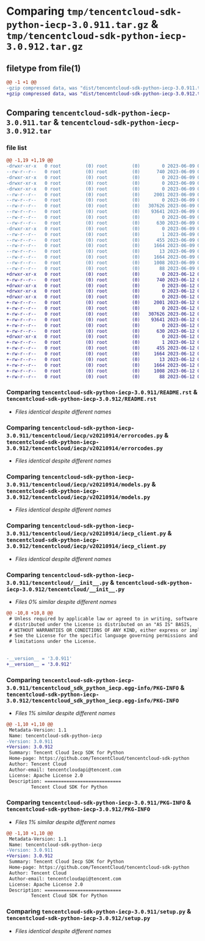 # Comparing `tmp/tencentcloud-sdk-python-iecp-3.0.911.tar.gz` & `tmp/tencentcloud-sdk-python-iecp-3.0.912.tar.gz`

## filetype from file(1)

```diff
@@ -1 +1 @@
-gzip compressed data, was "dist/tencentcloud-sdk-python-iecp-3.0.911.tar", last modified: Fri Jun  9 02:20:59 2023, max compression
+gzip compressed data, was "dist/tencentcloud-sdk-python-iecp-3.0.912.tar", last modified: Mon Jun 12 03:05:31 2023, max compression
```

## Comparing `tencentcloud-sdk-python-iecp-3.0.911.tar` & `tencentcloud-sdk-python-iecp-3.0.912.tar`

### file list

```diff
@@ -1,19 +1,19 @@
-drwxr-xr-x   0 root         (0) root         (0)        0 2023-06-09 02:20:59.000000 tencentcloud-sdk-python-iecp-3.0.911/
--rw-r--r--   0 root         (0) root         (0)      740 2023-06-09 02:20:59.000000 tencentcloud-sdk-python-iecp-3.0.911/README.rst
-drwxr-xr-x   0 root         (0) root         (0)        0 2023-06-09 02:20:59.000000 tencentcloud-sdk-python-iecp-3.0.911/tencentcloud/
-drwxr-xr-x   0 root         (0) root         (0)        0 2023-06-09 02:20:59.000000 tencentcloud-sdk-python-iecp-3.0.911/tencentcloud/iecp/
-drwxr-xr-x   0 root         (0) root         (0)        0 2023-06-09 02:20:59.000000 tencentcloud-sdk-python-iecp-3.0.911/tencentcloud/iecp/v20210914/
--rw-r--r--   0 root         (0) root         (0)     2001 2023-06-09 02:20:59.000000 tencentcloud-sdk-python-iecp-3.0.911/tencentcloud/iecp/v20210914/errorcodes.py
--rw-r--r--   0 root         (0) root         (0)        0 2023-06-09 02:20:59.000000 tencentcloud-sdk-python-iecp-3.0.911/tencentcloud/iecp/v20210914/__init__.py
--rw-r--r--   0 root         (0) root         (0)   307626 2023-06-09 02:20:59.000000 tencentcloud-sdk-python-iecp-3.0.911/tencentcloud/iecp/v20210914/models.py
--rw-r--r--   0 root         (0) root         (0)    93641 2023-06-09 02:20:59.000000 tencentcloud-sdk-python-iecp-3.0.911/tencentcloud/iecp/v20210914/iecp_client.py
--rw-r--r--   0 root         (0) root         (0)        0 2023-06-09 02:20:59.000000 tencentcloud-sdk-python-iecp-3.0.911/tencentcloud/iecp/__init__.py
--rw-r--r--   0 root         (0) root         (0)      630 2023-06-09 02:20:59.000000 tencentcloud-sdk-python-iecp-3.0.911/tencentcloud/__init__.py
-drwxr-xr-x   0 root         (0) root         (0)        0 2023-06-09 02:20:59.000000 tencentcloud-sdk-python-iecp-3.0.911/tencentcloud_sdk_python_iecp.egg-info/
--rw-r--r--   0 root         (0) root         (0)        1 2023-06-09 02:20:59.000000 tencentcloud-sdk-python-iecp-3.0.911/tencentcloud_sdk_python_iecp.egg-info/dependency_links.txt
--rw-r--r--   0 root         (0) root         (0)      455 2023-06-09 02:20:59.000000 tencentcloud-sdk-python-iecp-3.0.911/tencentcloud_sdk_python_iecp.egg-info/SOURCES.txt
--rw-r--r--   0 root         (0) root         (0)     1664 2023-06-09 02:20:59.000000 tencentcloud-sdk-python-iecp-3.0.911/tencentcloud_sdk_python_iecp.egg-info/PKG-INFO
--rw-r--r--   0 root         (0) root         (0)       13 2023-06-09 02:20:59.000000 tencentcloud-sdk-python-iecp-3.0.911/tencentcloud_sdk_python_iecp.egg-info/top_level.txt
--rw-r--r--   0 root         (0) root         (0)     1664 2023-06-09 02:20:59.000000 tencentcloud-sdk-python-iecp-3.0.911/PKG-INFO
--rw-r--r--   0 root         (0) root         (0)     1008 2023-06-09 02:20:59.000000 tencentcloud-sdk-python-iecp-3.0.911/setup.py
--rw-r--r--   0 root         (0) root         (0)       88 2023-06-09 02:20:59.000000 tencentcloud-sdk-python-iecp-3.0.911/setup.cfg
+drwxr-xr-x   0 root         (0) root         (0)        0 2023-06-12 03:05:31.000000 tencentcloud-sdk-python-iecp-3.0.912/
+-rw-r--r--   0 root         (0) root         (0)      740 2023-06-12 03:05:31.000000 tencentcloud-sdk-python-iecp-3.0.912/README.rst
+drwxr-xr-x   0 root         (0) root         (0)        0 2023-06-12 03:05:31.000000 tencentcloud-sdk-python-iecp-3.0.912/tencentcloud/
+drwxr-xr-x   0 root         (0) root         (0)        0 2023-06-12 03:05:31.000000 tencentcloud-sdk-python-iecp-3.0.912/tencentcloud/iecp/
+drwxr-xr-x   0 root         (0) root         (0)        0 2023-06-12 03:05:31.000000 tencentcloud-sdk-python-iecp-3.0.912/tencentcloud/iecp/v20210914/
+-rw-r--r--   0 root         (0) root         (0)     2001 2023-06-12 03:05:31.000000 tencentcloud-sdk-python-iecp-3.0.912/tencentcloud/iecp/v20210914/errorcodes.py
+-rw-r--r--   0 root         (0) root         (0)        0 2023-06-12 03:05:31.000000 tencentcloud-sdk-python-iecp-3.0.912/tencentcloud/iecp/v20210914/__init__.py
+-rw-r--r--   0 root         (0) root         (0)   307626 2023-06-12 03:05:31.000000 tencentcloud-sdk-python-iecp-3.0.912/tencentcloud/iecp/v20210914/models.py
+-rw-r--r--   0 root         (0) root         (0)    93641 2023-06-12 03:05:31.000000 tencentcloud-sdk-python-iecp-3.0.912/tencentcloud/iecp/v20210914/iecp_client.py
+-rw-r--r--   0 root         (0) root         (0)        0 2023-06-12 03:05:31.000000 tencentcloud-sdk-python-iecp-3.0.912/tencentcloud/iecp/__init__.py
+-rw-r--r--   0 root         (0) root         (0)      630 2023-06-12 03:05:31.000000 tencentcloud-sdk-python-iecp-3.0.912/tencentcloud/__init__.py
+drwxr-xr-x   0 root         (0) root         (0)        0 2023-06-12 03:05:31.000000 tencentcloud-sdk-python-iecp-3.0.912/tencentcloud_sdk_python_iecp.egg-info/
+-rw-r--r--   0 root         (0) root         (0)        1 2023-06-12 03:05:31.000000 tencentcloud-sdk-python-iecp-3.0.912/tencentcloud_sdk_python_iecp.egg-info/dependency_links.txt
+-rw-r--r--   0 root         (0) root         (0)      455 2023-06-12 03:05:31.000000 tencentcloud-sdk-python-iecp-3.0.912/tencentcloud_sdk_python_iecp.egg-info/SOURCES.txt
+-rw-r--r--   0 root         (0) root         (0)     1664 2023-06-12 03:05:31.000000 tencentcloud-sdk-python-iecp-3.0.912/tencentcloud_sdk_python_iecp.egg-info/PKG-INFO
+-rw-r--r--   0 root         (0) root         (0)       13 2023-06-12 03:05:31.000000 tencentcloud-sdk-python-iecp-3.0.912/tencentcloud_sdk_python_iecp.egg-info/top_level.txt
+-rw-r--r--   0 root         (0) root         (0)     1664 2023-06-12 03:05:31.000000 tencentcloud-sdk-python-iecp-3.0.912/PKG-INFO
+-rw-r--r--   0 root         (0) root         (0)     1008 2023-06-12 03:05:31.000000 tencentcloud-sdk-python-iecp-3.0.912/setup.py
+-rw-r--r--   0 root         (0) root         (0)       88 2023-06-12 03:05:31.000000 tencentcloud-sdk-python-iecp-3.0.912/setup.cfg
```

### Comparing `tencentcloud-sdk-python-iecp-3.0.911/README.rst` & `tencentcloud-sdk-python-iecp-3.0.912/README.rst`

 * *Files identical despite different names*

### Comparing `tencentcloud-sdk-python-iecp-3.0.911/tencentcloud/iecp/v20210914/errorcodes.py` & `tencentcloud-sdk-python-iecp-3.0.912/tencentcloud/iecp/v20210914/errorcodes.py`

 * *Files identical despite different names*

### Comparing `tencentcloud-sdk-python-iecp-3.0.911/tencentcloud/iecp/v20210914/models.py` & `tencentcloud-sdk-python-iecp-3.0.912/tencentcloud/iecp/v20210914/models.py`

 * *Files identical despite different names*

### Comparing `tencentcloud-sdk-python-iecp-3.0.911/tencentcloud/iecp/v20210914/iecp_client.py` & `tencentcloud-sdk-python-iecp-3.0.912/tencentcloud/iecp/v20210914/iecp_client.py`

 * *Files identical despite different names*

### Comparing `tencentcloud-sdk-python-iecp-3.0.911/tencentcloud/__init__.py` & `tencentcloud-sdk-python-iecp-3.0.912/tencentcloud/__init__.py`

 * *Files 0% similar despite different names*

```diff
@@ -10,8 +10,8 @@
 # Unless required by applicable law or agreed to in writing, software
 # distributed under the License is distributed on an "AS IS" BASIS,
 # WITHOUT WARRANTIES OR CONDITIONS OF ANY KIND, either express or implied.
 # See the License for the specific language governing permissions and
 # limitations under the License.
 
 
-__version__ = '3.0.911'
+__version__ = '3.0.912'
```

### Comparing `tencentcloud-sdk-python-iecp-3.0.911/tencentcloud_sdk_python_iecp.egg-info/PKG-INFO` & `tencentcloud-sdk-python-iecp-3.0.912/tencentcloud_sdk_python_iecp.egg-info/PKG-INFO`

 * *Files 1% similar despite different names*

```diff
@@ -1,10 +1,10 @@
 Metadata-Version: 1.1
 Name: tencentcloud-sdk-python-iecp
-Version: 3.0.911
+Version: 3.0.912
 Summary: Tencent Cloud Iecp SDK for Python
 Home-page: https://github.com/TencentCloud/tencentcloud-sdk-python
 Author: Tencent Cloud
 Author-email: tencentcloudapi@tencent.com
 License: Apache License 2.0
 Description: ============================
         Tencent Cloud SDK for Python
```

### Comparing `tencentcloud-sdk-python-iecp-3.0.911/PKG-INFO` & `tencentcloud-sdk-python-iecp-3.0.912/PKG-INFO`

 * *Files 1% similar despite different names*

```diff
@@ -1,10 +1,10 @@
 Metadata-Version: 1.1
 Name: tencentcloud-sdk-python-iecp
-Version: 3.0.911
+Version: 3.0.912
 Summary: Tencent Cloud Iecp SDK for Python
 Home-page: https://github.com/TencentCloud/tencentcloud-sdk-python
 Author: Tencent Cloud
 Author-email: tencentcloudapi@tencent.com
 License: Apache License 2.0
 Description: ============================
         Tencent Cloud SDK for Python
```

### Comparing `tencentcloud-sdk-python-iecp-3.0.911/setup.py` & `tencentcloud-sdk-python-iecp-3.0.912/setup.py`

 * *Files identical despite different names*

